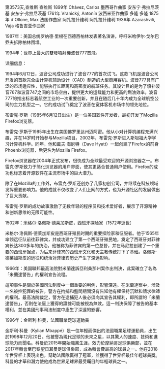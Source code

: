 第3573天,查维斯
查维斯 1899年
Chávez, Carlos 墨西哥作曲家
安东宁·弗拉尼茨基
安东宁·弗拉尼茨基 1761年
Vranický, Antonín 波西米亚作曲家
多隆
多隆 1875年
d'Ollone, Max 法国作曲家
阿扎拉什维利
阿扎拉什维利 1936年
Azarashvili, Vaja 格鲁吉亚作曲家

1987年：美国总统罗纳德·里根在西德西柏林发表著名演讲，呼吁米哈伊尔·戈尔巴乔夫拆除柏林围墙。

1994年：世界上最大的雙發噴射機波音777首飛。

详细信息：

1994年6月12日，波音公司成功进行了波音777的首次试飞。这款飞机是波音公司开发的首款完全由计算机辅助设计（CAD）制造的大型商用客机。波音777具有广泛的市场适应性，能够执行长距离和高密度的航班任务。其设计目的是为了填补波音767和波音747之间的市场空白，提供更大的运载能力和更高的燃油效率。波音777的推出标志着航空工业的一次重要创新，并且在随后几十年内成为全球航空公司的主力机型之一。它的成功试飞奠定了波音在宽体客机市场中的领先地位。


布雷克·罗斯（1985年6月12日出生）是一位美国软件开发者，最初开发了Mozilla Firefox浏览器。

布雷克·罗斯于1985年出生在美国佛罗里达州迈阿密。他从小对计算机编程充满兴趣，并在14岁时开始参与Mozilla项目。2002年，布雷克·罗斯进入斯坦福大学学习计算机科学。同年，他和戴夫·海厄特（Dave Hyatt）一起创建了Firefox的前身Phoenix浏览器，后更名为Mozilla Firefox。

Firefox浏览器在2004年正式发布，很快成为全球最受欢迎的开源浏览器之一。布雷克·罗斯致力于简化浏览器的用户界面，使其更适合普通用户使用。Firefox的成功也标志着开源软件在主流市场中的巨大潜力。

除了在Mozilla的工作外，布雷克·罗斯还创办了几家初创公司，并继续在科技领域发挥重要影响力。他的成就不仅改变了人们上网的方式，也为开源社区的发展做出了巨大贡献。

布雷克·罗斯的成功故事激励了无数年轻的程序员和技术爱好者，展示了开源精神和创新思维的无限可能性。


1502年：米格尔·洛佩斯·德莱加斯皮，西班牙探险家（1572年逝世）

米格尔·洛佩斯·德莱加斯皮是西班牙殖民时期的重要探险家和征服者。他于1565年率领远征队前往菲律宾，并成功建立了第一个西班牙殖民地，奠定了西班牙对菲律宾长达300多年的统治。他被称为菲律宾的第一位总督，并在马尼拉创建了一个重要的西班牙据点，为后来菲律宾的西班牙文化和天主教传统打下了基础。洛佩斯·德莱加斯皮的远征和统治对菲律宾历史产生了深远影响。

1966年：美国聯邦最高法院對米蘭達訴亞利桑那州案作出判決，此案確立了名為「米蘭達警告」的權利宣告流程。

這項事件是關於美國司法制度中一個重要的判例，影響深遠。在米蘭達案中，涉及一名被控犯罪的被告，警方在拘捕和盤問期間沒有告知他有權保持沉默和請求律師的權利。最高法院裁定，警方在逮捕犯人後必須向其宣告其權利，即所謂的「米蘭達警告」，否則在法庭上獲得的證據可能被視為無效。這一判決保障了被告的基本權利，並在美國刑事司法制度中產生了深遠的影響。

1996年：金斯利·科曼，法國職業足球運動員

金斯利·科曼（Kylian Mbappé）是一位年輕而傑出的法國職業足球運動員，出生於1998年12月20日。他被譽為現代足球的未來之星，以其驚人的速度、技術和進球能力而聞名。科曼於2015年開始職業生涯，效力於摩納哥足球俱樂部，並在2017年轉會至巴黎聖日耳曼足球俱樂部，成為轉會費最高的球員之一。他在2018年世界杯上表現出色，幫助法國隊贏得了冠軍，並獲得了世界杯最佳年輕球員獎。科曼的才華和潛力使他成為世界足球界最受矚目的年輕球員之一。